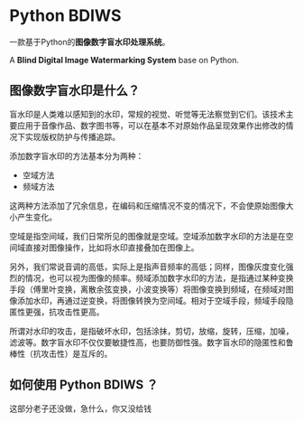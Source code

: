 # Python BDIWS
一款基于Python的**图像数字盲水印处理系统**。

A **Blind Digital Image Watermarking System** base on Python.

## 图像数字盲水印是什么？
盲水印是人类难以感知到的水印，常规的视觉、听觉等无法察觉到它们。该技术主要应用于音像作品、数字图书等，可以在基本不对原始作品呈现效果作出修改的情况下实现版权防护与传播追踪。

添加数字盲水印的方法基本分为两种：
- 空域方法
- 频域方法

这两种方法添加了冗余信息，在编码和压缩情况不变的情况下，不会使原始图像大小产生变化。

空域是指空间域，我们日常所见的图像就是空域。空域添加数字水印的方法是在空间域直接对图像操作，比如将水印直接叠加在图像上。

另外，我们常说音调的高低，实际上是指声音频率的高低；同样，图像灰度变化强烈的情况，也可以视为图像的频率。频域添加数字水印的方法，是指通过某种变换手段（傅里叶变换，离散余弦变换，小波变换等）将图像变换到频域，在频域对图像添加水印，再通过逆变换，将图像转换为空间域。相对于空域手段，频域手段隐匿性更强，抗攻击性更高。

所谓对水印的攻击，是指破坏水印，包括涂抹，剪切，放缩，旋转，压缩，加噪，滤波等。数字盲水印不仅仅要敏捷性高，也要防御性强。数字盲水印的隐匿性和鲁棒性（抗攻击性）是互斥的。

## 如何使用 Python BDIWS ？
这部分老子还没做，急什么，你又没给钱